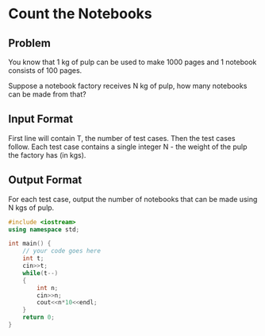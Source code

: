 # Count the Notebooks
## Problem
You know that 1 kg of pulp can be used to make 1000 pages and 1 notebook consists of 100 pages.

Suppose a notebook factory receives N kg of pulp, how many notebooks can be made from that?

## Input Format
First line will contain T, the number of test cases. Then the test cases follow.
Each test case contains a single integer N - the weight of the pulp the factory has (in kgs).
## Output Format
For each test case, output the number of notebooks that can be made using N kgs of pulp.

```cpp
#include <iostream>
using namespace std;

int main() {
	// your code goes here
	int t;
	cin>>t;
	while(t--)
	{
	    int n;
	    cin>>n;
	    cout<<n*10<<endl;
	}
	return 0;
}
```